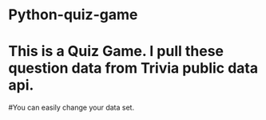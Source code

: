 # Python-quiz-game

# This is a Quiz Game. I pull these question data from Trivia public data api.
#You can easily change your data set. 
